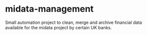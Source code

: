 # midata-management
Small automation project to clean, merge and archive financial data available for the midata project by certain UK banks.
